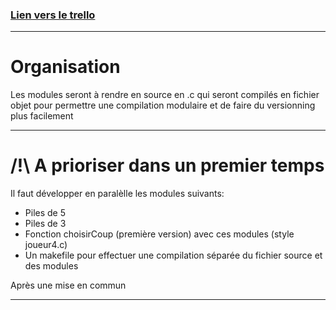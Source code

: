### [Lien vers le trello](https://trello.com/w/moteurdejeu3/home)

---

# Organisation
Les modules seront à rendre en source en .c qui seront compilés en fichier objet pour permettre une compilation modulaire et de faire du versionning plus facilement

---

# /!\ A prioriser dans un premier temps
Il faut développer en paralèlle les modules suivants:
- Piles de 5
- Piles de 3
- Fonction choisirCoup (première version) avec ces modules (style joueur4.c)
- Un makefile pour effectuer une compilation séparée du fichier source et des modules

Après une mise en commun

 ---


